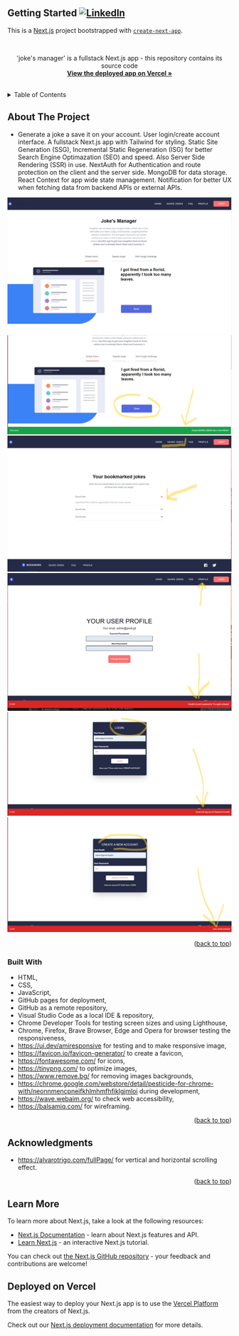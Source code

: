 

## Getting Started [![LinkedIn][linkedin-shield]][linkedin-url]

This is a [Next.js](https://nextjs.org/) project bootstrapped with [`create-next-app`](https://github.com/vercel/next.js/tree/canary/packages/create-next-app).

<a name="readme-top"></a>





<!-- PROJECT LOGO -->
<br />
<div align="center">


  <p>
    'joke's manager' is a fullstack Next.js app - this repository contains its source code
       <br />
    <a href="https://react-next-auth-ashy.vercel.app/"><strong>View the deployed app on Vercel »</strong></a>
    <br />
    <br />
   
  </p>
</div>



<!-- TABLE OF CONTENTS -->
<details>
  <summary>Table of Contents</summary>
  <ol>
    <li><a href="#about-the-project">About The Project</a></li>
    <li><a href="#built-with">Built With</a></li>
    <li><a href="#acknowledgments">Acknowledgments</a></li>
  </ol>
</details>



<!-- ABOUT THE PROJECT -->
## About The Project

* Generate a joke a save it on your account. User login/create account interface. A fullstack Next.js app with Tailwind for styling. Static Site Generation (SSG), Incremental Static Regeneration (ISG) for better Search Engine Optimazation (SEO) and speed. Also Server Side Rendering (SSR) in use. NextAuth for Authentication and route protection on the client and the server side. MongoDB for data storage. React Context for app wide state management. Notification for better UX when fetching data from backend APIs or external APIs.


![Product Name Screen Shot](imgs/jokes1.png)
![Product Name Screen Shot](imgs/jokes2.png)
![Product Name Screen Shot](imgs/jokes3.png)
![Product Name Screen Shot](imgs/jokes4.png)
![Product Name Screen Shot](imgs/jokes5.png)
![Product Name Screen Shot](imgs/jokes6.png)


<p align="right">(<a href="#readme-top">back to top</a>)</p>



### Built With

* HTML,
* CSS,
* JavaScript,
* GitHub pages for deployment,
* GitHub as a remote repository,
* Visual Studio Code as a local IDE & repository,
* Chrome Developer Tools for testing screen sizes and using Lighthouse,
* Chrome, Firefox, Brave Browser, Edge and Opera for browser testing the responsiveness,
* https://ui.dev/amiresponsive for testing and to make responsive image,
* https://favicon.io/favicon-generator/ to create a favicon,
* https://fontawesome.com/ for icons,
* https://tinypng.com/ to optimize images,
* https://www.remove.bg/ for removing images backgrounds,
* https://chrome.google.com/webstore/detail/pesticide-for-chrome-with/neonnmencpneifkhlmhmfhfiklgjmloi during development,
* https://wave.webaim.org/ to check web accessibility,
* https://balsamiq.com/ for wireframing.



<p align="right">(<a href="#readme-top">back to top</a>)</p>





<!-- ACKNOWLEDGMENTS -->
## Acknowledgments

* https://alvarotrigo.com/fullPage/ for vertical and horizontal scrolling effect.



<p align="right">(<a href="#readme-top">back to top</a>)</p>



<!-- MARKDOWN LINKS & IMAGES -->

[linkedin-shield]: https://img.shields.io/badge/-LinkedIn-black.svg?style=for-the-badge&logo=linkedin&colorB=555
[linkedin-url]: https://www.linkedin.com/in/tomasz-s-069249244/
[product-screenshot]: images/screenshot.png
[Next.js]: https://img.shields.io/badge/next.js-000000?style=for-the-badge&logo=nextdotjs&logoColor=white
[Next-url]: https://nextjs.org/
[React.js]: https://img.shields.io/badge/React-20232A?style=for-the-badge&logo=react&logoColor=61DAFB
[React-url]: https://reactjs.org/
[Vue.js]: https://img.shields.io/badge/Vue.js-35495E?style=for-the-badge&logo=vuedotjs&logoColor=4FC08D
[Vue-url]: https://vuejs.org/
[Angular.io]: https://img.shields.io/badge/Angular-DD0031?style=for-the-badge&logo=angular&logoColor=white
[Angular-url]: https://angular.io/
[Svelte.dev]: https://img.shields.io/badge/Svelte-4A4A55?style=for-the-badge&logo=svelte&logoColor=FF3E00
[Svelte-url]: https://svelte.dev/
[Laravel.com]: https://img.shields.io/badge/Laravel-FF2D20?style=for-the-badge&logo=laravel&logoColor=white
[Laravel-url]: https://laravel.com
[Bootstrap.com]: https://img.shields.io/badge/Bootstrap-563D7C?style=for-the-badge&logo=bootstrap&logoColor=white
[Bootstrap-url]: https://getbootstrap.com
[JQuery.com]: https://img.shields.io/badge/jQuery-0769AD?style=for-the-badge&logo=jquery&logoColor=white
[JQuery-url]: https://jquery.com 


## Learn More

To learn more about Next.js, take a look at the following resources:

- [Next.js Documentation](https://nextjs.org/docs) - learn about Next.js features and API.
- [Learn Next.js](https://nextjs.org/learn) - an interactive Next.js tutorial.

You can check out [the Next.js GitHub repository](https://github.com/vercel/next.js/) - your feedback and contributions are welcome!

## Deployed on Vercel

The easiest way to deploy your Next.js app is to use the [Vercel Platform](https://vercel.com/new?utm_medium=default-template&filter=next.js&utm_source=create-next-app&utm_campaign=create-next-app-readme) from the creators of Next.js.

Check out our [Next.js deployment documentation](https://nextjs.org/docs/deployment) for more details.
